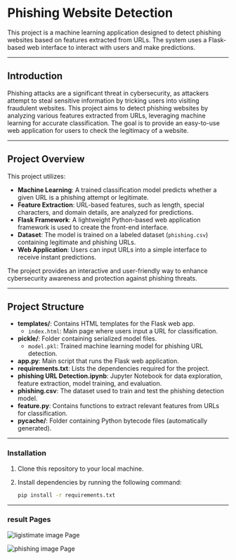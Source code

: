 # Phishing Website Detection

This project is a machine learning application designed to detect phishing websites based on features extracted from URLs. The system uses a Flask-based web interface to interact with users and make predictions.

---

## **Introduction**

Phishing attacks are a significant threat in cybersecurity, as attackers attempt to steal sensitive information by tricking users into visiting fraudulent websites. This project aims to detect phishing websites by analyzing various features extracted from URLs, leveraging machine learning for accurate classification. The goal is to provide an easy-to-use web application for users to check the legitimacy of a website.

---

## **Project Overview**

This project utilizes:
- **Machine Learning**: A trained classification model predicts whether a given URL is a phishing attempt or legitimate.
- **Feature Extraction**: URL-based features, such as length, special characters, and domain details, are analyzed for predictions.
- **Flask Framework**: A lightweight Python-based web application framework is used to create the front-end interface.
- **Dataset**: The model is trained on a labeled dataset (`phishing.csv`) containing legitimate and phishing URLs.
- **Web Application**: Users can input URLs into a simple interface to receive instant predictions.

The project provides an interactive and user-friendly way to enhance cybersecurity awareness and protection against phishing threats.

---

## Project Structure

- **templates/**: Contains HTML templates for the Flask web app.
  - `index.html`: Main page where users input a URL for classification.
- **pickle/**: Folder containing serialized model files.
  - `model.pkl`: Trained machine learning model for phishing URL detection.
- **app.py**: Main script that runs the Flask web application.
- **requirements.txt**: Lists the dependencies required for the project.
- **phishing URL Detection.ipynb**: Jupyter Notebook for data exploration, feature extraction, model training, and evaluation.
- **phishing.csv**: The dataset used to train and test the phishing detection model.
- **feature.py**: Contains functions to extract relevant features from URLs for classification.
- **__pycache__/**: Folder containing Python bytecode files (automatically generated).

---
### Installation

1. Clone this repository to your local machine.
2. Install dependencies by running the following command:

   ```bash
   pip install -r requirements.txt
----------
### result Pages
![ligistimate image Page](https://github.com/N-PrasanthKumar/Phishing-Detection/blob/main/images/legitimate.png)


![phishing image Page](https://github.com/N-PrasanthKumar/Phishing-Detection/blob/main/images/phishing.png)

   
